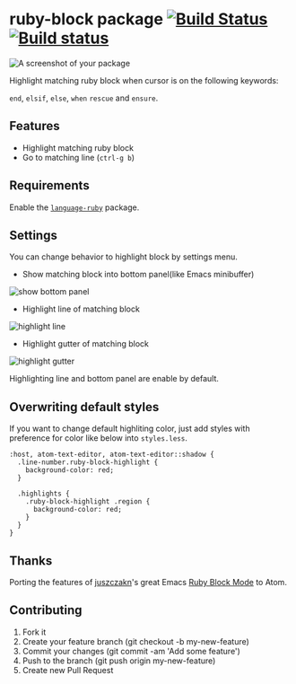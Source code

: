 # ruby-block package [![Build Status](https://travis-ci.org/hmatsuda/ruby-block.svg?branch=master)](https://travis-ci.org/hmatsuda/ruby-block) [![Build status](https://ci.appveyor.com/api/projects/status/bnovofmb9wyffqai/branch/master?svg=true)](https://ci.appveyor.com/project/hmatsuda/ruby-block/branch/master)

![A screenshot of your package](http://cl.ly/image/181n0f1R1U0O/ruby-block.gif)

Highlight matching ruby block when cursor is on the following keywords:

`end`, `elsif`, `else`, `when` `rescue` and `ensure`.


## Features
- Highlight matching ruby block
- Go to matching line (`ctrl-g b`)

## Requirements
Enable the [`language-ruby`](https://atom.io/packages/language-ruby) package.

## Settings
You can change behavior to highlight block by settings menu.
  
- Show matching block into bottom panel(like Emacs minibuffer)

![show bottom panel](http://cl.ly/image/0d081N2t2p0f/Image%202015-01-16%20at%201.05.32%20%E5%8D%88%E5%89%8D.png)

- Highlight line of matching block

![highlight line](http://cl.ly/image/1v3N0F1R3B15/test_rb_-__Users_hakutoitoi__atom_packages_ruby-block_-_Atom.png)

- Highlight gutter of matching block

![highlight gutter](http://cl.ly/image/1x0g1e291k0v/Image%202015-01-16%20at%201.03.15%20%E5%8D%88%E5%89%8D.png)

Highlighting line and bottom panel are enable by default.

## Overwriting default styles
If you want to change default highliting color, just add styles with preference for color like below into `styles.less`.
```less
:host, atom-text-editor, atom-text-editor::shadow {
  .line-number.ruby-block-highlight {
    background-color: red;
  }
  
  .highlights {
    .ruby-block-highlight .region {
      background-color: red;
    }
  }
}
```

## Thanks
Porting the features of [juszczakn](https://github.com/juszczakn)'s great Emacs [Ruby Block Mode](https://github.com/juszczakn/ruby-block) to Atom.

## Contributing
1. Fork it
2. Create your feature branch (git checkout -b my-new-feature)
3. Commit your changes (git commit -am 'Add some feature')
4. Push to the branch (git push origin my-new-feature)
5. Create new Pull Request
